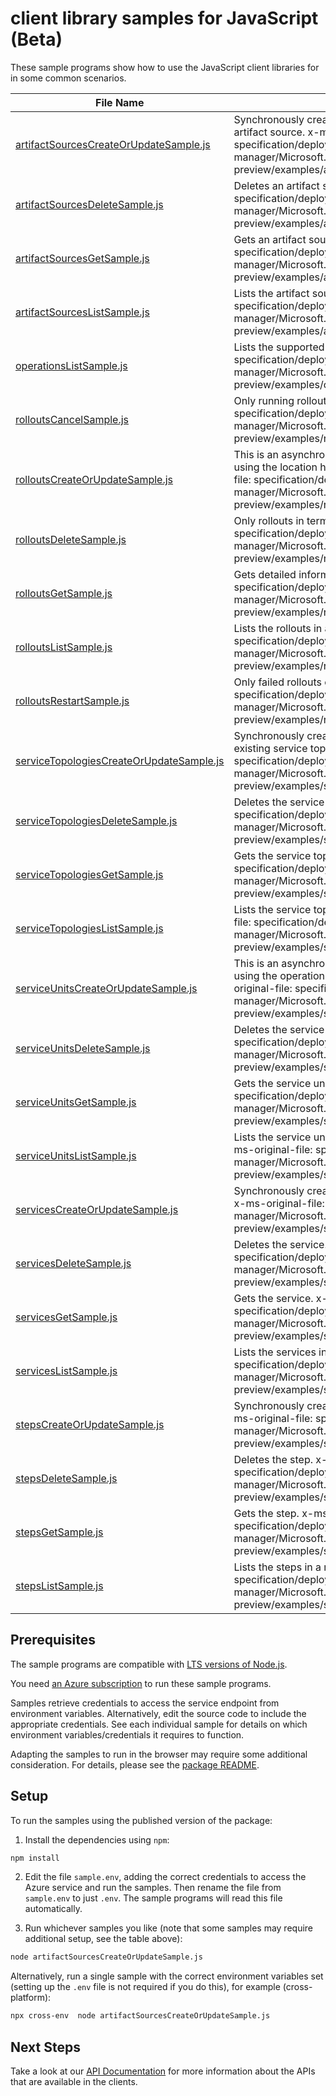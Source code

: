 # client library samples for JavaScript (Beta)

These sample programs show how to use the JavaScript client libraries for in some common scenarios.

| **File Name**                                                                     | **Description**                                                                                                                                                                                                                                                                                                  |
| --------------------------------------------------------------------------------- | ---------------------------------------------------------------------------------------------------------------------------------------------------------------------------------------------------------------------------------------------------------------------------------------------------------------- |
| [artifactSourcesCreateOrUpdateSample.js][artifactsourcescreateorupdatesample]     | Synchronously creates a new artifact source or updates an existing artifact source. x-ms-original-file: specification/deploymentmanager/resource-manager/Microsoft.DeploymentManager/preview/2019-11-01-preview/examples/artifactsource_createorupdate.json                                                      |
| [artifactSourcesDeleteSample.js][artifactsourcesdeletesample]                     | Deletes an artifact source. x-ms-original-file: specification/deploymentmanager/resource-manager/Microsoft.DeploymentManager/preview/2019-11-01-preview/examples/artifactsource_delete.json                                                                                                                      |
| [artifactSourcesGetSample.js][artifactsourcesgetsample]                           | Gets an artifact source. x-ms-original-file: specification/deploymentmanager/resource-manager/Microsoft.DeploymentManager/preview/2019-11-01-preview/examples/artifactsource_get.json                                                                                                                            |
| [artifactSourcesListSample.js][artifactsourceslistsample]                         | Lists the artifact sources in a resource group. x-ms-original-file: specification/deploymentmanager/resource-manager/Microsoft.DeploymentManager/preview/2019-11-01-preview/examples/artifactsources_list.json                                                                                                   |
| [operationsListSample.js][operationslistsample]                                   | Lists the supported operations. x-ms-original-file: specification/deploymentmanager/resource-manager/Microsoft.DeploymentManager/preview/2019-11-01-preview/examples/operations_list.json                                                                                                                        |
| [rolloutsCancelSample.js][rolloutscancelsample]                                   | Only running rollouts can be canceled. x-ms-original-file: specification/deploymentmanager/resource-manager/Microsoft.DeploymentManager/preview/2019-11-01-preview/examples/rollout_post_cancel.json                                                                                                             |
| [rolloutsCreateOrUpdateSample.js][rolloutscreateorupdatesample]                   | This is an asynchronous operation and can be polled to completion using the location header returned by this operation. x-ms-original-file: specification/deploymentmanager/resource-manager/Microsoft.DeploymentManager/preview/2019-11-01-preview/examples/rollout_createorupdate.json                         |
| [rolloutsDeleteSample.js][rolloutsdeletesample]                                   | Only rollouts in terminal state can be deleted. x-ms-original-file: specification/deploymentmanager/resource-manager/Microsoft.DeploymentManager/preview/2019-11-01-preview/examples/rollout_delete.json                                                                                                         |
| [rolloutsGetSample.js][rolloutsgetsample]                                         | Gets detailed information of a rollout. x-ms-original-file: specification/deploymentmanager/resource-manager/Microsoft.DeploymentManager/preview/2019-11-01-preview/examples/rollout_get.json                                                                                                                    |
| [rolloutsListSample.js][rolloutslistsample]                                       | Lists the rollouts in a resource group. x-ms-original-file: specification/deploymentmanager/resource-manager/Microsoft.DeploymentManager/preview/2019-11-01-preview/examples/rollouts_list.json                                                                                                                  |
| [rolloutsRestartSample.js][rolloutsrestartsample]                                 | Only failed rollouts can be restarted. x-ms-original-file: specification/deploymentmanager/resource-manager/Microsoft.DeploymentManager/preview/2019-11-01-preview/examples/rollout_post_restart.json                                                                                                            |
| [serviceTopologiesCreateOrUpdateSample.js][servicetopologiescreateorupdatesample] | Synchronously creates a new service topology or updates an existing service topology. x-ms-original-file: specification/deploymentmanager/resource-manager/Microsoft.DeploymentManager/preview/2019-11-01-preview/examples/servicetopology_createorupdate.json                                                   |
| [serviceTopologiesDeleteSample.js][servicetopologiesdeletesample]                 | Deletes the service topology. x-ms-original-file: specification/deploymentmanager/resource-manager/Microsoft.DeploymentManager/preview/2019-11-01-preview/examples/servicetopology_delete.json                                                                                                                   |
| [serviceTopologiesGetSample.js][servicetopologiesgetsample]                       | Gets the service topology. x-ms-original-file: specification/deploymentmanager/resource-manager/Microsoft.DeploymentManager/preview/2019-11-01-preview/examples/servicetopology_get.json                                                                                                                         |
| [serviceTopologiesListSample.js][servicetopologieslistsample]                     | Lists the service topologies in the resource group. x-ms-original-file: specification/deploymentmanager/resource-manager/Microsoft.DeploymentManager/preview/2019-11-01-preview/examples/servicetopologies_list.json                                                                                             |
| [serviceUnitsCreateOrUpdateSample.js][serviceunitscreateorupdatesample]           | This is an asynchronous operation and can be polled to completion using the operation resource returned by this operation. x-ms-original-file: specification/deploymentmanager/resource-manager/Microsoft.DeploymentManager/preview/2019-11-01-preview/examples/serviceunit_createorupdate_noartifactsource.json |
| [serviceUnitsDeleteSample.js][serviceunitsdeletesample]                           | Deletes the service unit. x-ms-original-file: specification/deploymentmanager/resource-manager/Microsoft.DeploymentManager/preview/2019-11-01-preview/examples/serviceunit_delete.json                                                                                                                           |
| [serviceUnitsGetSample.js][serviceunitsgetsample]                                 | Gets the service unit. x-ms-original-file: specification/deploymentmanager/resource-manager/Microsoft.DeploymentManager/preview/2019-11-01-preview/examples/serviceunit_get.json                                                                                                                                 |
| [serviceUnitsListSample.js][serviceunitslistsample]                               | Lists the service units under a service in the service topology. x-ms-original-file: specification/deploymentmanager/resource-manager/Microsoft.DeploymentManager/preview/2019-11-01-preview/examples/serviceunits_list.json                                                                                     |
| [servicesCreateOrUpdateSample.js][servicescreateorupdatesample]                   | Synchronously creates a new service or updates an existing service. x-ms-original-file: specification/deploymentmanager/resource-manager/Microsoft.DeploymentManager/preview/2019-11-01-preview/examples/service_createorupdate.json                                                                             |
| [servicesDeleteSample.js][servicesdeletesample]                                   | Deletes the service. x-ms-original-file: specification/deploymentmanager/resource-manager/Microsoft.DeploymentManager/preview/2019-11-01-preview/examples/service_delete.json                                                                                                                                    |
| [servicesGetSample.js][servicesgetsample]                                         | Gets the service. x-ms-original-file: specification/deploymentmanager/resource-manager/Microsoft.DeploymentManager/preview/2019-11-01-preview/examples/service_get.json                                                                                                                                          |
| [servicesListSample.js][serviceslistsample]                                       | Lists the services in the service topology. x-ms-original-file: specification/deploymentmanager/resource-manager/Microsoft.DeploymentManager/preview/2019-11-01-preview/examples/services_list.json                                                                                                              |
| [stepsCreateOrUpdateSample.js][stepscreateorupdatesample]                         | Synchronously creates a new step or updates an existing step. x-ms-original-file: specification/deploymentmanager/resource-manager/Microsoft.DeploymentManager/preview/2019-11-01-preview/examples/step_health_check_createorupdate.json                                                                         |
| [stepsDeleteSample.js][stepsdeletesample]                                         | Deletes the step. x-ms-original-file: specification/deploymentmanager/resource-manager/Microsoft.DeploymentManager/preview/2019-11-01-preview/examples/step_delete.json                                                                                                                                          |
| [stepsGetSample.js][stepsgetsample]                                               | Gets the step. x-ms-original-file: specification/deploymentmanager/resource-manager/Microsoft.DeploymentManager/preview/2019-11-01-preview/examples/step_get.json                                                                                                                                                |
| [stepsListSample.js][stepslistsample]                                             | Lists the steps in a resource group. x-ms-original-file: specification/deploymentmanager/resource-manager/Microsoft.DeploymentManager/preview/2019-11-01-preview/examples/steps_list.json                                                                                                                        |

## Prerequisites

The sample programs are compatible with [LTS versions of Node.js](https://nodejs.org/about/releases/).

You need [an Azure subscription][freesub] to run these sample programs.

Samples retrieve credentials to access the service endpoint from environment variables. Alternatively, edit the source code to include the appropriate credentials. See each individual sample for details on which environment variables/credentials it requires to function.

Adapting the samples to run in the browser may require some additional consideration. For details, please see the [package README][package].

## Setup

To run the samples using the published version of the package:

1. Install the dependencies using `npm`:

```bash
npm install
```

2. Edit the file `sample.env`, adding the correct credentials to access the Azure service and run the samples. Then rename the file from `sample.env` to just `.env`. The sample programs will read this file automatically.

3. Run whichever samples you like (note that some samples may require additional setup, see the table above):

```bash
node artifactSourcesCreateOrUpdateSample.js
```

Alternatively, run a single sample with the correct environment variables set (setting up the `.env` file is not required if you do this), for example (cross-platform):

```bash
npx cross-env  node artifactSourcesCreateOrUpdateSample.js
```

## Next Steps

Take a look at our [API Documentation][apiref] for more information about the APIs that are available in the clients.

[artifactsourcescreateorupdatesample]: https://github.com/Azure/azure-sdk-for-js/blob/main/sdk/deploymentmanager/arm-deploymentmanager/samples/v4-beta/javascript/artifactSourcesCreateOrUpdateSample.js
[artifactsourcesdeletesample]: https://github.com/Azure/azure-sdk-for-js/blob/main/sdk/deploymentmanager/arm-deploymentmanager/samples/v4-beta/javascript/artifactSourcesDeleteSample.js
[artifactsourcesgetsample]: https://github.com/Azure/azure-sdk-for-js/blob/main/sdk/deploymentmanager/arm-deploymentmanager/samples/v4-beta/javascript/artifactSourcesGetSample.js
[artifactsourceslistsample]: https://github.com/Azure/azure-sdk-for-js/blob/main/sdk/deploymentmanager/arm-deploymentmanager/samples/v4-beta/javascript/artifactSourcesListSample.js
[operationslistsample]: https://github.com/Azure/azure-sdk-for-js/blob/main/sdk/deploymentmanager/arm-deploymentmanager/samples/v4-beta/javascript/operationsListSample.js
[rolloutscancelsample]: https://github.com/Azure/azure-sdk-for-js/blob/main/sdk/deploymentmanager/arm-deploymentmanager/samples/v4-beta/javascript/rolloutsCancelSample.js
[rolloutscreateorupdatesample]: https://github.com/Azure/azure-sdk-for-js/blob/main/sdk/deploymentmanager/arm-deploymentmanager/samples/v4-beta/javascript/rolloutsCreateOrUpdateSample.js
[rolloutsdeletesample]: https://github.com/Azure/azure-sdk-for-js/blob/main/sdk/deploymentmanager/arm-deploymentmanager/samples/v4-beta/javascript/rolloutsDeleteSample.js
[rolloutsgetsample]: https://github.com/Azure/azure-sdk-for-js/blob/main/sdk/deploymentmanager/arm-deploymentmanager/samples/v4-beta/javascript/rolloutsGetSample.js
[rolloutslistsample]: https://github.com/Azure/azure-sdk-for-js/blob/main/sdk/deploymentmanager/arm-deploymentmanager/samples/v4-beta/javascript/rolloutsListSample.js
[rolloutsrestartsample]: https://github.com/Azure/azure-sdk-for-js/blob/main/sdk/deploymentmanager/arm-deploymentmanager/samples/v4-beta/javascript/rolloutsRestartSample.js
[servicetopologiescreateorupdatesample]: https://github.com/Azure/azure-sdk-for-js/blob/main/sdk/deploymentmanager/arm-deploymentmanager/samples/v4-beta/javascript/serviceTopologiesCreateOrUpdateSample.js
[servicetopologiesdeletesample]: https://github.com/Azure/azure-sdk-for-js/blob/main/sdk/deploymentmanager/arm-deploymentmanager/samples/v4-beta/javascript/serviceTopologiesDeleteSample.js
[servicetopologiesgetsample]: https://github.com/Azure/azure-sdk-for-js/blob/main/sdk/deploymentmanager/arm-deploymentmanager/samples/v4-beta/javascript/serviceTopologiesGetSample.js
[servicetopologieslistsample]: https://github.com/Azure/azure-sdk-for-js/blob/main/sdk/deploymentmanager/arm-deploymentmanager/samples/v4-beta/javascript/serviceTopologiesListSample.js
[serviceunitscreateorupdatesample]: https://github.com/Azure/azure-sdk-for-js/blob/main/sdk/deploymentmanager/arm-deploymentmanager/samples/v4-beta/javascript/serviceUnitsCreateOrUpdateSample.js
[serviceunitsdeletesample]: https://github.com/Azure/azure-sdk-for-js/blob/main/sdk/deploymentmanager/arm-deploymentmanager/samples/v4-beta/javascript/serviceUnitsDeleteSample.js
[serviceunitsgetsample]: https://github.com/Azure/azure-sdk-for-js/blob/main/sdk/deploymentmanager/arm-deploymentmanager/samples/v4-beta/javascript/serviceUnitsGetSample.js
[serviceunitslistsample]: https://github.com/Azure/azure-sdk-for-js/blob/main/sdk/deploymentmanager/arm-deploymentmanager/samples/v4-beta/javascript/serviceUnitsListSample.js
[servicescreateorupdatesample]: https://github.com/Azure/azure-sdk-for-js/blob/main/sdk/deploymentmanager/arm-deploymentmanager/samples/v4-beta/javascript/servicesCreateOrUpdateSample.js
[servicesdeletesample]: https://github.com/Azure/azure-sdk-for-js/blob/main/sdk/deploymentmanager/arm-deploymentmanager/samples/v4-beta/javascript/servicesDeleteSample.js
[servicesgetsample]: https://github.com/Azure/azure-sdk-for-js/blob/main/sdk/deploymentmanager/arm-deploymentmanager/samples/v4-beta/javascript/servicesGetSample.js
[serviceslistsample]: https://github.com/Azure/azure-sdk-for-js/blob/main/sdk/deploymentmanager/arm-deploymentmanager/samples/v4-beta/javascript/servicesListSample.js
[stepscreateorupdatesample]: https://github.com/Azure/azure-sdk-for-js/blob/main/sdk/deploymentmanager/arm-deploymentmanager/samples/v4-beta/javascript/stepsCreateOrUpdateSample.js
[stepsdeletesample]: https://github.com/Azure/azure-sdk-for-js/blob/main/sdk/deploymentmanager/arm-deploymentmanager/samples/v4-beta/javascript/stepsDeleteSample.js
[stepsgetsample]: https://github.com/Azure/azure-sdk-for-js/blob/main/sdk/deploymentmanager/arm-deploymentmanager/samples/v4-beta/javascript/stepsGetSample.js
[stepslistsample]: https://github.com/Azure/azure-sdk-for-js/blob/main/sdk/deploymentmanager/arm-deploymentmanager/samples/v4-beta/javascript/stepsListSample.js
[apiref]: https://docs.microsoft.com/javascript/api/@azure/arm-deploymentmanager?view=azure-node-preview
[freesub]: https://azure.microsoft.com/free/
[package]: https://github.com/Azure/azure-sdk-for-js/tree/main/sdk/deploymentmanager/arm-deploymentmanager/README.md
